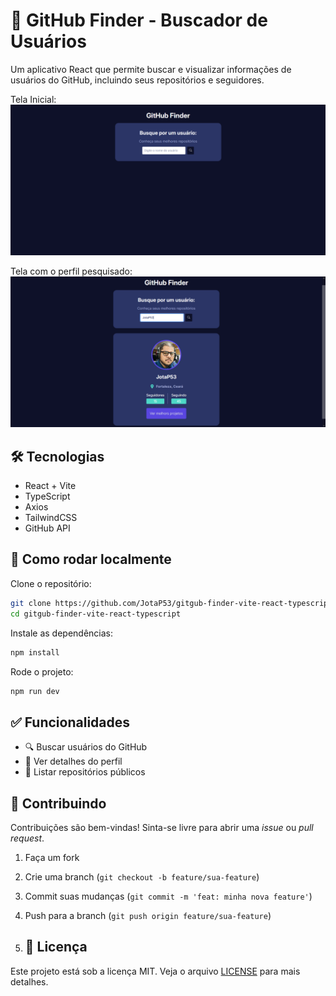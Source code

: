 # 📂 GitHub Finder - Buscador de Usuários

Um aplicativo React que permite buscar e visualizar informações de usuários do GitHub, incluindo seus repositórios e seguidores.

Tela Inicial:
![img1](./public/img1.png)

Tela com o perfil pesquisado:
![img2](./public/img2.png)

## 🛠️ Tecnologias
- React + Vite
- TypeScript
- Axios
- TailwindCSS
- GitHub API

## 🚀 Como rodar localmente

Clone o repositório:
```bash
git clone https://github.com/JotaP53/gitgub-finder-vite-react-typescript.git
cd gitgub-finder-vite-react-typescript
```

Instale as dependências:
```bash
npm install
```

Rode o projeto:
```bash
npm run dev
```

## ✅ Funcionalidades
- 🔍 Buscar usuários do GitHub
- 📄 Ver detalhes do perfil
- 📁 Listar repositórios públicos

## 🤝 Contribuindo

Contribuições são bem-vindas! Sinta-se livre para abrir uma *issue* ou *pull request*.

1. Faça um fork
2. Crie uma branch (`git checkout -b feature/sua-feature`)
3. Commit suas mudanças (`git commit -m 'feat: minha nova feature'`)
4. Push para a branch (`git push origin feature/sua-feature`)

5. ## 📝 Licença

Este projeto está sob a licença MIT. Veja o arquivo [LICENSE](./LICENSE) para mais detalhes.
